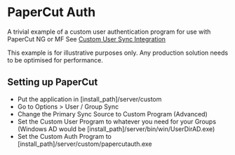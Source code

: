 # PaperCut Auth

A trivial example of a custom user authentication program for use with PaperCut NG or MF See [Custom User Sync Integration](http://www.papercut.com/kb/Main/CaseStudyCustomUserSyncIntegration)

This example is for illustrative purposes only. Any production solution needs to be optimised for performance.

## Setting up PaperCut

* Put the application in [install_path]/server/custom
* Go to Options > User / Group Sync
* Change the Primary Sync Source to Custom Program (Advanced)
* Set the Custom User Program to whatever you need for your Groups (Windows AD would be [install_path]/server/bin/win/UserDirAD.exe)
* Set the Custom Auth Program to [install_path]/server/custom/papercutauth.exe